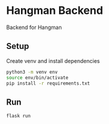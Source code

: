 # Hangman Backend

Backend for Hangman

## Setup

Create venv and install dependencies

```bash
python3 -m venv env
source env/bin/activate
pip install -r requirements.txt
```

## Run

```bash
flask run
